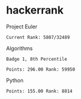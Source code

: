 # hackerrank


Project Euler

	Current Rank: 5807/32489
	
Algorithms

	Badge 1, 8th Percentile
	
	Points: 296.00 Rank: 59950
	
Python

	Points: 155.00 Rank: 8814
